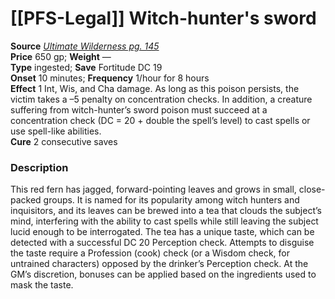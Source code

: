 # [[PFS-Legal]] Witch-hunter's sword

**Source** [_Ultimate Wilderness pg. 145_](http://paizo.com/products/btpy9ujo)  
**Price** 650 gp; **Weight** —  
**Type** ingested; **Save** Fortitude DC 19  
**Onset** 10 minutes; **Frequency** 1/hour for 8 hours  
**Effect** 1 Int, Wis, and Cha damage. As long as this poison persists, the victim takes a –5 penalty on concentration checks. In addition, a creature suffering from witch-hunter’s sword poison must succeed at a concentration check (DC = 20 + double the spell’s level) to cast spells or use spell-like abilities.  
**Cure** 2 consecutive saves

### Description

This red fern has jagged, forward-pointing leaves and grows in small, close-packed groups. It is named for its popularity among witch hunters and inquisitors, and its leaves can be brewed into a tea that clouds the subject’s mind, interfering with the ability to cast spells while still leaving the subject lucid enough to be interrogated. The tea has a unique taste, which can be detected with a successful DC 20 Perception check. Attempts to disguise the taste require a Profession (cook) check (or a Wisdom check, for untrained characters) opposed by the drinker’s Perception check. At the GM’s discretion, bonuses can be applied based on the ingredients used to mask the taste.
